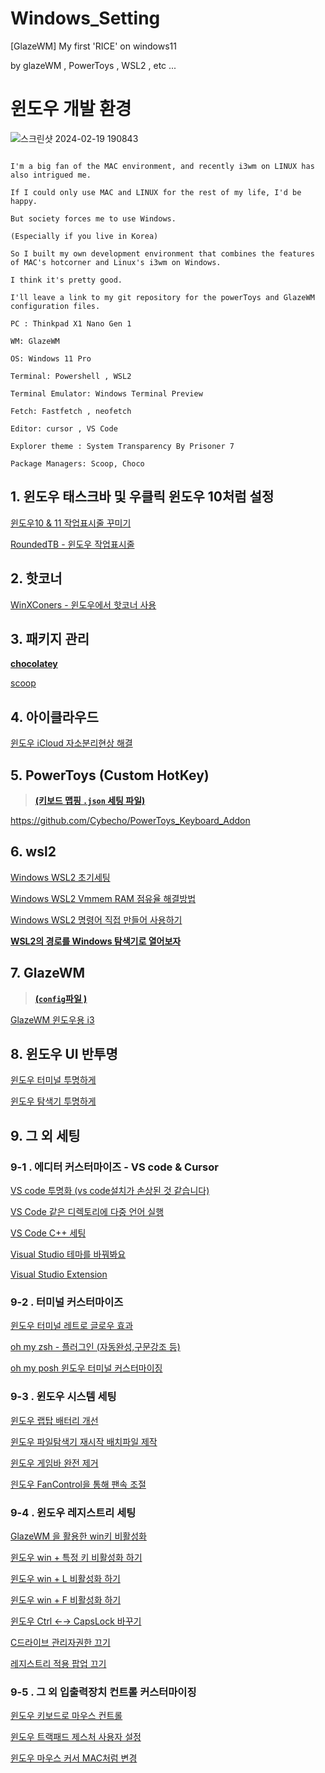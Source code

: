 # Windows_Setting
[GlazeWM] My first 'RICE' on windows11

by glazeWM , PowerToys , WSL2 , etc ...

# 윈도우 개발 환경

![스크린샷 2024-02-19 190843](https://github.com/Cybecho/Windows_Setting/assets/42949995/b8539340-05f5-4e61-be68-fb17e656a127)

```

I'm a big fan of the MAC environment, and recently i3wm on LINUX has also intrigued me.

If I could only use MAC and LINUX for the rest of my life, I'd be happy.

But society forces me to use Windows.

(Especially if you live in Korea)

So I built my own development environment that combines the features of MAC's hotcorner and Linux's i3wm on Windows.

I think it's pretty good.

I'll leave a link to my git repository for the powerToys and GlazeWM configuration files.

```

```
PC : Thinkpad X1 Nano Gen 1

WM: GlazeWM

OS: Windows 11 Pro

Terminal: Powershell , WSL2

Terminal Emulator: Windows Terminal Preview

Fetch: Fastfetch , neofetch

Editor: cursor , VS Code

Explorer theme : System Transparency By Prisoner 7

Package Managers: Scoop, Choco
```

## 1. 윈도우 태스크바 및 우클릭 윈도우 10처럼 설정

[윈도우10 & 11 작업표시줄 꾸미기](https://www.notion.so/10-11-a98a69b61ead4832a283c426cb51d7cf?pvs=21) 

[RoundedTB - 윈도우 작업표시줄 ](https://www.notion.so/RoundedTB-ef0a2195da244953b37878ce114b857c?pvs=21) 

## 2. 핫코너

[WinXConers - 윈도우에서 핫코너 사용](https://www.notion.so/WinXConers-9adbbb59ed964dd7b95e465395c899f9?pvs=21) 

## 3. 패키지 관리

[**chocolatey**](https://chocolatey.org/)

[scoop](https://www.notion.so/scoop-85c8c41652704cfc9b25a72a32ce190b?pvs=21)

## 4. 아이클라우드

[윈도우 iCloud 자소분리현상 해결](https://www.notion.so/iCloud-954e9b68284f432581822862eab42fc2?pvs=21) 

## 5. PowerToys (Custom HotKey)

> **[(키보드 맵핑 `.json` 세팅 파일)](https://github.com/Cybecho/Windows_Setting/blob/main/default.json)**
> 

https://github.com/Cybecho/PowerToys_Keyboard_Addon

## 6. wsl2

[Windows WSL2 초기세팅](https://www.notion.so/Windows-WSL2-13ed931f1f3548aeb236afd1cbda26d2?pvs=21)

 [Windows WSL2 Vmmem RAM 점유율 해결방법](https://www.notion.so/Windows-WSL2-Vmmem-RAM-db3cfd373d6e4353a5067cf5ec44be9b?pvs=21) 

[Windows WSL2 명령어 직접 만들어 사용하기](https://www.notion.so/Windows-WSL2-de7190764d87414a9cb23ac4dbc73514?pvs=21) 

[**WSL2의 경로를 Windows 탐색기로 열어보자**](https://www.notion.so/WSL2-Windows-4d0f25ccd7c84706b1a749562669b27c?pvs=21) 

## 7. GlazeWM

> **[(`config`파일 )](https://github.com/Cybecho/Windows_Setting/blob/main/config.yaml)**
> 

[GlazeWM 윈도우용 i3](https://www.notion.so/GlazeWM-i3-e197a8a316584a1c9fbe25f3c16f1317?pvs=21) 

## 8. 윈도우 UI 반투명

[윈도우 터미널 투명하게](https://www.notion.so/0b98ec4d25164c4485b1962094710534?pvs=21) 

[윈도우 탐색기 투명하게](https://www.notion.so/f47854d2452b4efdb0937bbbaa8f0232?pvs=21) 

## 9. 그 외 세팅

### 9-1 . 에디터 커스터마이즈 - VS code & Cursor

[VS code 투명화 (vs code설치가 손상된 것 같습니다)](https://www.notion.so/VS-code-vs-code-3738fece05c5471d83f63f99a0edf40a?pvs=21) 

[VS Code 같은 디렉토리에 다중 언어 실행](https://www.notion.so/VS-Code-a79c5ef60eff499f8938bc6bbdc6ea9b?pvs=21) 

[VS Code C++ 세팅](https://www.notion.so/VS-Code-C-877b6f3e0e2f4285bc5dc174ff5e5110?pvs=21) 

[Visual Studio 테마를 바꿔봐요](https://www.notion.so/Visual-Studio-9255c6c2665a45f09b1230fa380b2b68?pvs=21) 

[Visual Studio Extension](https://www.notion.so/Visual-Studio-Extension-c7e398ff28864baf98411efe858b3a07?pvs=21) 

### 9-2 . 터미널 커스터마이즈

[윈도우 터미널 레트로 글로우 효과](https://www.notion.so/f8e5ce5861ba481dafe8312f1dfd58f0?pvs=21) 

[oh my zsh - 플러그인 (자동완성,구문강조 등)](https://www.notion.so/oh-my-zsh-88066d6294b445b5909da248df0b4e91?pvs=21) 

[oh my posh 윈도우 터미널 커스터마이징](https://www.notion.so/oh-my-posh-4537e5ec748a4e2590aa05849af7338d?pvs=21) 

### 9-3 . 윈도우 시스템 세팅

[윈도우 랩탑 배터리 개선](https://www.notion.so/ffe24865b17b4153954b544faef2e9bf?pvs=21) 

[윈도우 파일탐색기 재시작 배치파일 제작](https://www.notion.so/07583846d6504f69aca2588429d0405a?pvs=21) 

[윈도우 게임바 완전 제거](https://www.notion.so/a9053087eff24e22aaa928f62f00c140?pvs=21) 

[읜도우 FanControl을 통해 팬속 조절](https://www.notion.so/FanControl-47684b53fd0e4d26b7dce60105df33f5?pvs=21) 

### 9-4 . 윈도우 레지스트리 세팅

[GlazeWM 을 활용한 win키 비활성화](https://www.notion.so/GlazeWM-win-66df8974fefc40b8af4e229dea4d3cf2?pvs=21) 

[윈도우 win + 특정 키 비활성화 하기](https://www.notion.so/win-8cc34530c5bc4147911d0ce6b54b2822?pvs=21)

[윈도우 win + L 비활성화 하기](https://www.notion.so/win-L-e2e4269d107f413eac708099bd840641?pvs=21) 

[윈도우 win + F 비활성화 하기](https://www.notion.so/win-F-2af9617ff1ac401384bef3c510772509?pvs=21) 

[윈도우 Ctrl ←→ CapsLock 바꾸기](https://www.notion.so/Ctrl-CapsLock-7db001a3cb4248009f9440327f19552e?pvs=21) 

[C드라이브 관리자권한 끄기](https://www.notion.so/C-215c36943dee4a40af5fcac1d481c903?pvs=21) 

[레지스트리 적용 팝업 끄기](https://www.notion.so/10b61f18a52541ca934e4b4d393f0aad?pvs=21) 

### 9-5 . 그 외 입출력장치 컨트롤 커스터마이징

[윈도우 키보드로 마우스 컨트롤](https://www.notion.so/f05203f959064cd78bee6c42b5edebf0?pvs=21)

[윈도우 트랙패드 제스처 사용자 설정](https://www.notion.so/f46d1b9de90d4bb6a28ae896429c94f4?pvs=21)

[윈도우 마우스 커서 MAC처럼 변경](https://www.notion.so/MAC-82c31900393a43f7a172aa9d3bfa0644?pvs=21)

